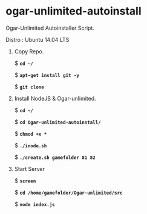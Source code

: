 # ogar-unlimited-autoinstall
Ogar-Unlimited Autoinstaller Script. 

Distro : Ubuntu 14.04 LTS

1. Copy Repo.
   
   $ **`cd ~/`**
   
   $ **`apt-get install git -y`**
   
   $ **`git clone `**
   
2. Install NodeJS & Ogar-unlimited.

   $ **`cd ~/`**

   $ **`cd Ogar-unlimited-autoinstall/`**
   
   $ **`chmod +x *`**
   
   $ **`./inode.sh`**
   
   $ **`./create.sh gamefolder 81 82`**
   
3. Start Server
   
   $ **`screen`**

   $ **`cd /home/gamefolder/Ogar-unlimited/src`**
   
   $ **`node index.js`**
   

